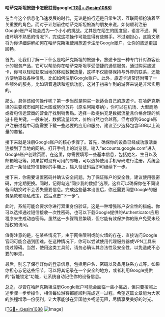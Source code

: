 **哈萨克斯坦旅遊卡怎麽註冊google[[TG💪+ @esim1088](https://t.me/s/esim1088)]**

在当今这个信息化飞速发展的时代，无论是旅行还是日常生活，互联网都扮演着至关重要的角色。而对于计划前往哈萨克斯坦旅游的朋友来说，如何顺利注册Google账户可能会成为一个小小的挑战。尤其是在陌生的国度里，语言不通、网络环境不熟悉的情况下，完成这项操作可能显得有些棘手。不过别担心，这篇文章将为你详细讲解如何在哈萨克斯坦使用旅遊卡注册Google账户，让你的旅途更加顺畅。

首先，让我们了解一下什么是哈萨克斯坦的旅遊卡。旅遊卡是一种专门针对游客设计的服务产品，它可以帮助你在哈萨克斯坦享受便捷的通信服务。通过购买旅遊卡，你可以轻松获取当地的移动数据流量，这样不仅能够保持与外界的联系，还能方便地查找各种信息，比如如何注册Google账户。此外，旅遊卡通常还附带了一些额外的服务，比如语音通话和短信功能，这对于初来乍到的游客来说是非常实用的。

那么，具体该如何操作呢？第一步当然是购买一张适合自己的旅遊卡。在哈萨克斯坦的主要城市如阿拉木图或努尔苏丹（原名阿斯塔纳），你可以在机场、大型商场或者电信运营商的营业厅找到销售點。选择一款提供充足数据流量且价格合理的旅遊卡是关键。一般来说，数据流量越大，价格自然也会越高，但考虑到Google账户注册过程中可能需要下载一些必要的应用和服务，建议至少选择包含5GB以上流量的套餐。

接下来就是注册Google账户的核心步骤了。首先，确保你的设备已经成功激活並连接到了当地的网络。打开手机上的浏览器，输入“accounts.google.com”进入Google账户创建页面。在这里，你需要填写一些基本信息，包括姓名、生日以及邮箱地址等。如果暂时没有可用的邮箱，可以选择使用手机号码进行注册。系统会发送一条验证短信到你的手機上，输入验证码后即可继续下一步。

接下来，你需要设置密码并确认安全问题。为了保证账户的安全性，建议使用强密码，并定期更换。同时，记得勾选“同步我的数据”选项，这样可以确保你在不同设备间切换时不会丢失重要信息。完成这些基本设置后，你还需要同意Google的服务条款和隐私政策，然后点击“下一步”。

此时，系统可能会要求你进行双重身份验证，这是一种增强账户安全性的措施。你可以选择通过短信接收一次性密码，也可以下载Google提供的Authenticator应用程序来生成动态密码。虽然这一步骤稍显繁琐，但它能有效保护你的账户免受未经授权的访问。

值得注意的是，在某些情况下，由于网络限制或防火墙的存在，直接访问Google官网可能会遇到困难。在这种情况下，你可以尝试使用代理服务器或VPN工具来绕过障碍。当然，使用这类工具前，请务必确认其合法性及安全性，以免造成不必要的麻烦。

最后，别忘了保存好你的登录信息，包括用户名、密码以及备用联系方式等。如果你担心忘记这些细节，可以将其记录在一个安全的地方，或者利用Google提供的“智能锁定”功能，让系统自动记住你的设备信息。

总之，尽管在哈萨克斯坦注册Google账户可能会面临一些小挑战，但只要按照上述步骤一步步操作，相信每位游客都能顺利完成这一过程。希望这篇文章能为大家的旅程增添一份便利，让大家能够在异国他乡畅游无阻，尽情享受美好的时光。

[[TG💪+ @esim1088](https://t.me/s/esim1088) ![Image](https://i.postimg.cc/4NQfJmqS/Snipaste-2025-05-13-00-14-12.png)]